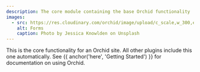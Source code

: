 ```yaml
---
description: The core module containing the base Orchid functionality
images:
  - src: https://res.cloudinary.com/orchid/image/upload/c_scale,w_300,e_blur:150/v1573330641/plugins/core.jpg
    alt: Forms
    caption: Photo by Jessica Knowlden on Unsplash
---
```


This is the core functionality for an Orchid site. All other plugins include this one automatically. See 
{{ anchor('here', 'Getting Started') }} for documentation on using Orchid.
